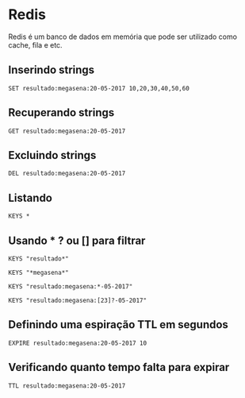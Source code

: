 # Redis

Redis é um banco de dados em memória que pode ser utilizado como cache, fila e etc.

## Inserindo strings

`SET resultado:megasena:20-05-2017 10,20,30,40,50,60`

## Recuperando strings

`GET resultado:megasena:20-05-2017`

## Excluindo strings

`DEL resultado:megasena:20-05-2017`

## Listando

`KEYS *`

## Usando * ? ou [] para filtrar

`KEYS "resultado*"`

`KEYS "*megasena*"`

`KEYS "resultado:megasena:*-05-2017"`

`KEYS "resultado:megasena:[23]?-05-2017"`

## Definindo uma espiração TTL em segundos

`EXPIRE resultado:megasena:20-05-2017 10`

## Verificando quanto tempo falta para expirar

`TTL resultado:megasena:20-05-2017`



